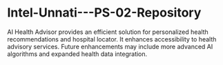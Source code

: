 # Intel-Unnati---PS-02-Repository
AI Health Advisor provides an efficient solution for personalized health recommendations and hospital locator. It enhances accessibility to health advisory services. Future enhancements may include more advanced AI algorithms and expanded health data integration.
